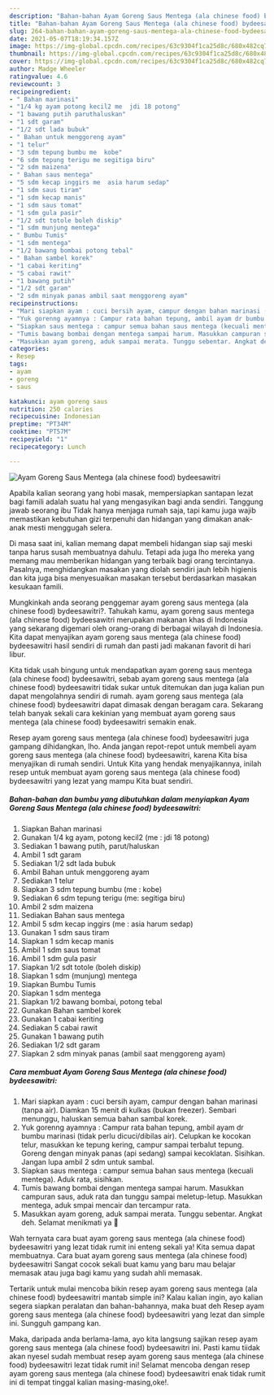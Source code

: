 ```yaml
---
description: "Bahan-bahan Ayam Goreng Saus Mentega (ala chinese food) bydeesawitri yang lezat dan Mudah Dibuat"
title: "Bahan-bahan Ayam Goreng Saus Mentega (ala chinese food) bydeesawitri yang lezat dan Mudah Dibuat"
slug: 264-bahan-bahan-ayam-goreng-saus-mentega-ala-chinese-food-bydeesawitri-yang-lezat-dan-mudah-dibuat
date: 2021-05-07T18:19:34.157Z
image: https://img-global.cpcdn.com/recipes/63c9304f1ca25d8c/680x482cq70/ayam-goreng-saus-mentega-ala-chinese-food-bydeesawitri-foto-resep-utama.jpg
thumbnail: https://img-global.cpcdn.com/recipes/63c9304f1ca25d8c/680x482cq70/ayam-goreng-saus-mentega-ala-chinese-food-bydeesawitri-foto-resep-utama.jpg
cover: https://img-global.cpcdn.com/recipes/63c9304f1ca25d8c/680x482cq70/ayam-goreng-saus-mentega-ala-chinese-food-bydeesawitri-foto-resep-utama.jpg
author: Madge Wheeler
ratingvalue: 4.6
reviewcount: 3
recipeingredient:
- " Bahan marinasi"
- "1/4 kg ayam potong kecil2 me  jdi 18 potong"
- "1 bawang putih paruthaluskan"
- "1 sdt garam"
- "1/2 sdt lada bubuk"
- " Bahan untuk menggoreng ayam"
- "1 telur"
- "3 sdm tepung bumbu me  kobe"
- "6 sdm tepung terigu me segitiga biru"
- "2 sdm maizena"
- " Bahan saus mentega"
- "5 sdm kecap inggirs me  asia harum sedap"
- "1 sdm saus tiram"
- "1 sdm kecap manis"
- "1 sdm saus tomat"
- "1 sdm gula pasir"
- "1/2 sdt totole boleh diskip"
- "1 sdm munjung mentega"
- " Bumbu Tumis"
- "1 sdm mentega"
- "1/2 bawang bombai potong tebal"
- " Bahan sambel korek"
- "1 cabai keriting"
- "5 cabai rawit"
- "1 bawang putih"
- "1/2 sdt garam"
- "2 sdm minyak panas ambil saat menggoreng ayam"
recipeinstructions:
- "Mari siapkan ayam : cuci bersih ayam, campur dengan bahan marinasi (tanpa air). Diamkan 15 menit di kulkas (bukan freezer). Sembari menunggu, haluskan semua bahan sambal korek."
- "Yuk gorenng ayamnya : Campur rata bahan tepung, ambil ayam dr bumbu marinasi (tidak perlu dicuci/dibilas air). Celupkan ke kocokan telur, masukkan ke tepung kering, campur sampai terbalut tepung. Goreng dengan minyak panas (api sedang) sampai kecoklatan. Sisihkan. Jangan lupa ambil 2 sdm untuk sambal."
- "Siapkan saus mentega : campur semua bahan saus mentega (kecuali mentega). Aduk rata, sisihkan."
- "Tumis bawang bombai dengan mentega sampai harum. Masukkan campuran saus, aduk rata dan tunggu sampai meletup-letup. Masukkan mentega, aduk smpai mencair dan tercampur rata."
- "Masukkan ayam goreng, aduk sampai merata. Tunggu sebentar. Angkat deh. Selamat menikmati ya 🤤"
categories:
- Resep
tags:
- ayam
- goreng
- saus

katakunci: ayam goreng saus 
nutrition: 250 calories
recipecuisine: Indonesian
preptime: "PT34M"
cooktime: "PT57M"
recipeyield: "1"
recipecategory: Lunch

---
```



![Ayam Goreng Saus Mentega (ala chinese food) bydeesawitri](https://img-global.cpcdn.com/recipes/63c9304f1ca25d8c/680x482cq70/ayam-goreng-saus-mentega-ala-chinese-food-bydeesawitri-foto-resep-utama.jpg)

Apabila kalian seorang yang hobi masak, mempersiapkan santapan lezat bagi famili adalah suatu hal yang mengasyikan bagi anda sendiri. Tanggung jawab seorang ibu Tidak hanya menjaga rumah saja, tapi kamu juga wajib memastikan kebutuhan gizi terpenuhi dan hidangan yang dimakan anak-anak mesti menggugah selera.

Di masa  saat ini, kalian memang dapat membeli hidangan siap saji meski tanpa harus susah membuatnya dahulu. Tetapi ada juga lho mereka yang memang mau memberikan hidangan yang terbaik bagi orang tercintanya. Pasalnya, menghidangkan masakan yang diolah sendiri jauh lebih higienis dan kita juga bisa menyesuaikan masakan tersebut berdasarkan masakan kesukaan famili. 



Mungkinkah anda seorang penggemar ayam goreng saus mentega (ala chinese food) bydeesawitri?. Tahukah kamu, ayam goreng saus mentega (ala chinese food) bydeesawitri merupakan makanan khas di Indonesia yang sekarang digemari oleh orang-orang di berbagai wilayah di Indonesia. Kita dapat menyajikan ayam goreng saus mentega (ala chinese food) bydeesawitri hasil sendiri di rumah dan pasti jadi makanan favorit di hari libur.

Kita tidak usah bingung untuk mendapatkan ayam goreng saus mentega (ala chinese food) bydeesawitri, sebab ayam goreng saus mentega (ala chinese food) bydeesawitri tidak sukar untuk ditemukan dan juga kalian pun dapat mengolahnya sendiri di rumah. ayam goreng saus mentega (ala chinese food) bydeesawitri dapat dimasak dengan beragam cara. Sekarang telah banyak sekali cara kekinian yang membuat ayam goreng saus mentega (ala chinese food) bydeesawitri semakin enak.

Resep ayam goreng saus mentega (ala chinese food) bydeesawitri juga gampang dihidangkan, lho. Anda jangan repot-repot untuk membeli ayam goreng saus mentega (ala chinese food) bydeesawitri, karena Kita bisa menyajikan di rumah sendiri. Untuk Kita yang hendak menyajikannya, inilah resep untuk membuat ayam goreng saus mentega (ala chinese food) bydeesawitri yang lezat yang mampu Kita buat sendiri.

<!--inarticleads1-->

##### Bahan-bahan dan bumbu yang dibutuhkan dalam menyiapkan Ayam Goreng Saus Mentega (ala chinese food) bydeesawitri:

1. Siapkan  Bahan marinasi
1. Gunakan 1/4 kg ayam, potong kecil2 (me : jdi 18 potong)
1. Sediakan 1 bawang putih, parut/haluskan
1. Ambil 1 sdt garam
1. Sediakan 1/2 sdt lada bubuk
1. Ambil  Bahan untuk menggoreng ayam
1. Sediakan 1 telur
1. Siapkan 3 sdm tepung bumbu (me : kobe)
1. Sediakan 6 sdm tepung terigu (me: segitiga biru)
1. Ambil 2 sdm maizena
1. Sediakan  Bahan saus mentega
1. Ambil 5 sdm kecap inggirs (me : asia harum sedap)
1. Gunakan 1 sdm saus tiram
1. Siapkan 1 sdm kecap manis
1. Ambil 1 sdm saus tomat
1. Ambil 1 sdm gula pasir
1. Siapkan 1/2 sdt totole (boleh diskip)
1. Siapkan 1 sdm (munjung) mentega
1. Siapkan  Bumbu Tumis
1. Siapkan 1 sdm mentega
1. Siapkan 1/2 bawang bombai, potong tebal
1. Gunakan  Bahan sambel korek
1. Gunakan 1 cabai keriting
1. Sediakan 5 cabai rawit
1. Gunakan 1 bawang putih
1. Sediakan 1/2 sdt garam
1. Siapkan 2 sdm minyak panas (ambil saat menggoreng ayam)




<!--inarticleads2-->

##### Cara membuat Ayam Goreng Saus Mentega (ala chinese food) bydeesawitri:

1. Mari siapkan ayam : cuci bersih ayam, campur dengan bahan marinasi (tanpa air). Diamkan 15 menit di kulkas (bukan freezer). Sembari menunggu, haluskan semua bahan sambal korek.
1. Yuk gorenng ayamnya : Campur rata bahan tepung, ambil ayam dr bumbu marinasi (tidak perlu dicuci/dibilas air). Celupkan ke kocokan telur, masukkan ke tepung kering, campur sampai terbalut tepung. Goreng dengan minyak panas (api sedang) sampai kecoklatan. Sisihkan. Jangan lupa ambil 2 sdm untuk sambal.
1. Siapkan saus mentega : campur semua bahan saus mentega (kecuali mentega). Aduk rata, sisihkan.
1. Tumis bawang bombai dengan mentega sampai harum. Masukkan campuran saus, aduk rata dan tunggu sampai meletup-letup. Masukkan mentega, aduk smpai mencair dan tercampur rata.
1. Masukkan ayam goreng, aduk sampai merata. Tunggu sebentar. Angkat deh. Selamat menikmati ya 🤤




Wah ternyata cara buat ayam goreng saus mentega (ala chinese food) bydeesawitri yang lezat tidak rumit ini enteng sekali ya! Kita semua dapat membuatnya. Cara buat ayam goreng saus mentega (ala chinese food) bydeesawitri Sangat cocok sekali buat kamu yang baru mau belajar memasak atau juga bagi kamu yang sudah ahli memasak.

Tertarik untuk mulai mencoba bikin resep ayam goreng saus mentega (ala chinese food) bydeesawitri mantab simple ini? Kalau kalian ingin, ayo kalian segera siapkan peralatan dan bahan-bahannya, maka buat deh Resep ayam goreng saus mentega (ala chinese food) bydeesawitri yang lezat dan simple ini. Sungguh gampang kan. 

Maka, daripada anda berlama-lama, ayo kita langsung sajikan resep ayam goreng saus mentega (ala chinese food) bydeesawitri ini. Pasti kamu tiidak akan nyesel sudah membuat resep ayam goreng saus mentega (ala chinese food) bydeesawitri lezat tidak rumit ini! Selamat mencoba dengan resep ayam goreng saus mentega (ala chinese food) bydeesawitri enak tidak rumit ini di tempat tinggal kalian masing-masing,oke!.


